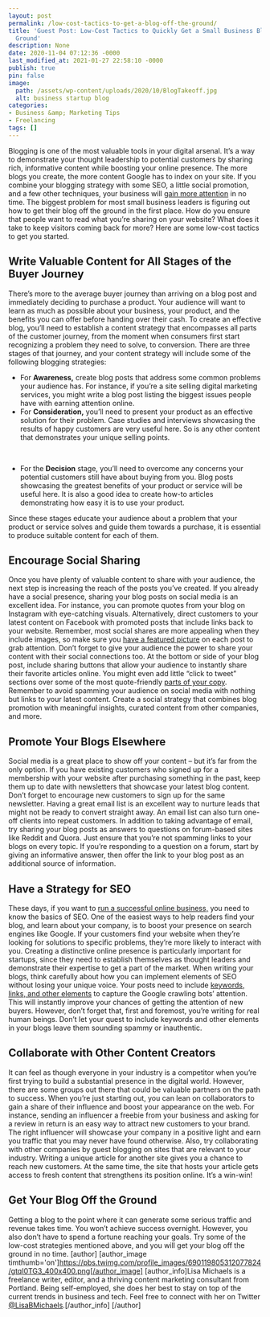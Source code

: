 ```yaml
---
layout: post
permalink: /low-cost-tactics-to-get-a-blog-off-the-ground/
title: 'Guest Post: Low-Cost Tactics to Quickly Get a Small Business Blog Off the
  Ground'
description: None
date: 2020-11-04 07:12:36 -0000
last_modified_at: 2021-01-27 22:58:10 -0000
publish: true
pin: false
image:
  path: /assets/wp-content/uploads/2020/10/BlogTakeoff.jpg
  alt: business startup blog
categories:
- Business &amp; Marketing Tips
- Freelancing
tags: []
---
```

Blogging is one of the most valuable tools in your digital arsenal. It’s a way to demonstrate your thought leadership to potential customers by sharing rich, informative content while boosting your online presence. The more blogs you create, the more content Google has to index on your site.  If you combine your blogging strategy with some SEO, a little social promotion, and a few other techniques, your business will [gain more attention](https://katebagoy.com/zafira-rajan-communications-strategist/) in no time. The biggest problem for most small business leaders is figuring out how to get their blog off the ground in the first place. How do you ensure that people want to read what you’re sharing on your website? What does it take to keep visitors coming back for more? Here are some low-cost tactics to get you started.

## Write Valuable Content for All Stages of the Buyer Journey

There’s more to the average buyer journey than arriving on a blog post and immediately deciding to purchase a product. Your audience will want to learn as much as possible about your business, your product, and the benefits you can offer before handing over their cash.  To create an effective blog, you’ll need to establish a content strategy that encompasses all parts of the customer journey, from the moment when consumers first start recognizing a problem they need to solve, to conversion.  There are three stages of that journey, and your content strategy will include some of the following blogging strategies:

* For **Awareness,** create blog posts that address some common problems your audience has. For instance, if you’re a site selling digital marketing services, you might write a blog post listing the biggest issues people have with earning attention online.
* For **Consideration,** you’ll need to present your product as an effective solution for their problem. Case studies and interviews showcasing the results of happy customers are very useful here. So is any other content that demonstrates your unique selling points.

 
* For the **Decision** stage, you’ll need to overcome any concerns your potential customers still have about buying from you. Blog posts showcasing the greatest benefits of your product or service will be useful here. It is also a good idea to create how-to articles demonstrating how easy it is to use your product.

Since these stages educate your audience about a problem that your product or service solves and guide them towards a purchase, it is essential to produce suitable content for each of them.

## Encourage Social Sharing

Once you have plenty of valuable content to share with your audience, the next step is increasing the reach of the posts you’ve created. If you already have a social presence, sharing your blog posts on social media is an excellent idea. For instance, you can promote quotes from your blog on Instagram with eye-catching visuals. Alternatively, direct customers to your latest content on Facebook with promoted posts that include links back to your website. Remember, most social shares are more appealing when they include images, so make sure you [have a featured picture](https://neilpatel.com/blog/generate-social-shares/) on each post to grab attention.  Don’t forget to give your audience the power to share your content with their social connections too. At the bottom or side of your blog post, include sharing buttons that allow your audience to instantly share their favorite articles online. You might even add little “click to tweet” sections over some of the most quote-friendly [parts of your copy](https://katebagoy.com/zafira-rajan-communications-strategist/).  Remember to avoid spamming your audience on social media with nothing but links to your latest content. Create a social strategy that combines blog promotion with meaningful insights, curated content from other companies, and more.

## Promote Your Blogs Elsewhere

Social media is a great place to show off your content – but it’s far from the only option. If you have existing customers who signed up for a membership with your website after purchasing something in the past, keep them up to date with newsletters that showcase your latest blog content.  Don’t forget to encourage new customers to sign up for the same newsletter. Having a great email list is an excellent way to nurture leads that might not be ready to convert straight away. An email list can also turn one-off clients into repeat customers.  In addition to taking advantage of email, try sharing your blog posts as answers to questions on forum-based sites like Reddit and Quora. Just ensure that you’re not spamming links to your blogs on every topic.  If you’re responding to a question on a forum, start by giving an informative answer, then offer the link to your blog post as an additional source of information.

## Have a Strategy for SEO

These days, if you want to [run a successful online business,](https://katebagoy.com/start-a-business/) you need to know the basics of SEO. One of the easiest ways to help readers find your blog, and learn about your company, is to boost your presence on search engines like Google. If your customers find your website when they’re looking for solutions to specific problems, they’re more likely to interact with you.  Creating a distinctive online presence is particularly important for startups, since they need to establish themselves as thought leaders and demonstrate their expertise to get a part of the market.  When writing your blogs, think carefully about how you can implement elements of SEO without losing your unique voice.  Your posts need to include [keywords, links, and other elements](https://www.fortis.agency/seo-for-startups/) to capture the Google crawling bots’ attention. This will instantly improve your chances of getting the attention of new buyers. However, don’t forget that, first and foremost, you’re writing for real human beings. Don’t let your quest to include keywords and other elements in your blogs leave them sounding spammy or inauthentic.

## Collaborate with Other Content Creators

It can feel as though everyone in your industry is a competitor when you’re first trying to build a substantial presence in the digital world. However, there are some groups out there that could be valuable partners on the path to success.  When you’re just starting out, you can lean on collaborators to gain a share of their influence and boost your appearance on the web.  For instance, sending an influencer a freebie from your business and asking for a review in return is an easy way to attract new customers to your brand. The right influencer will showcase your company in a positive light and earn you traffic that you may never have found otherwise.  Also, try collaborating with other companies by guest blogging on sites that are relevant to your industry. Writing a unique article for another site gives you a chance to reach new customers. At the same time, the site that hosts your article gets access to fresh content that strengthens its position online. It’s a win-win!

## Get Your Blog Off the Ground

Getting a blog to the point where it can generate some serious traffic and revenue takes time. You won’t achieve success overnight. However, you also don’t have to spend a fortune reaching your goals. Try some of the low-cost strategies mentioned above, and you will get your blog off the ground in no time.  [author] [author_image timthumb='on']https://pbs.twimg.com/profile_images/690119805312077824/gtqI0TG3_400x400.png[/author_image] [author_info]Lisa Michaels is a freelance writer, editor, and a thriving content marketing consultant from Portland. Being self-employed, she does her best to stay on top of the current trends in business and tech. Feel free to connect with her on Twitter [@LisaBMichaels](https://twitter.com/LisaBMichaels).[/author_info] [/author]
